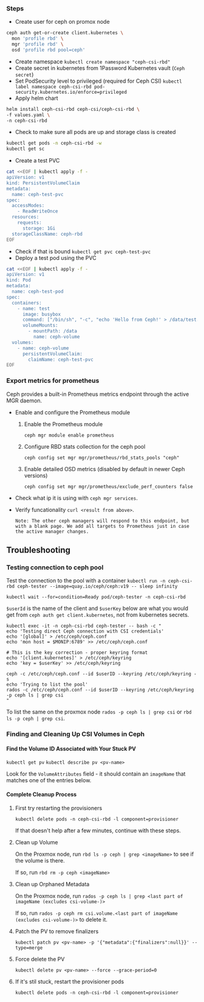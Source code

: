 ### Steps
- Create user for ceph on promox node

```bash
ceph auth get-or-create client.kubernetes \
  mon 'profile rbd' \
  mgr 'profile rbd' \
  osd 'profile rbd pool=ceph'
```

- Create namespace `kubectl create namespace "ceph-csi-rbd"`
- Create secret in kubernetes from 1Password Kubernetes vault (`Ceph secret`)
- Set PodSecurity level to privileged (required for Ceph CSI) `kubectl label namespace ceph-csi-rbd pod-security.kubernetes.io/enforce=privileged`
- Apply helm chart

```bash
helm install ceph-csi-rbd ceph-csi/ceph-csi-rbd \
-f values.yaml \
-n ceph-csi-rbd
```

- Check to make sure all pods are up and storage class is created

```bash
kubectl get pods -n ceph-csi-rbd -w
kubectl get sc
```

- Create a test PVC

```bash
cat <<EOF | kubectl apply -f -
apiVersion: v1
kind: PersistentVolumeClaim
metadata:
  name: ceph-test-pvc
spec:
  accessModes:
    - ReadWriteOnce
  resources:
    requests:
      storage: 1Gi
  storageClassName: ceph-rbd
EOF
```

- Check if that is bound `kubectl get pvc ceph-test-pvc`
- Deploy a test pod using the PVC

```bash
cat <<EOF | kubectl apply -f -
apiVersion: v1
kind: Pod
metadata:
  name: ceph-test-pod
spec:
  containers:
    - name: test
      image: busybox
      command: ["/bin/sh", "-c", "echo 'Hello from Ceph!' > /data/test.txt && sleep 3600"]
      volumeMounts:
        - mountPath: /data
          name: ceph-volume
  volumes:
    - name: ceph-volume
      persistentVolumeClaim:
        claimName: ceph-test-pvc
EOF
```

### Export metrics for prometheus

Ceph provides a built-in Prometheus metrics endpoint through the active MGR daemon.

- Enable and configure the Prometheus module
  1. Enable the Prometheus module

      `ceph mgr module enable prometheus`
  1. Configure RBD stats collection for the ceph pool
  
      `ceph config set mgr mgr/prometheus/rbd_stats_pools "ceph"`
  1. Enable detailed OSD metrics (disabled by default in newer Ceph versions)
  
      `ceph config set mgr mgr/prometheus/exclude_perf_counters false`
- Check what ip it is using with `ceph mgr services`.
- Verify funcationality `curl <result from above>`.

      Note: The other ceph managers will respond to this endpoint, but with a blank page. We add all targets to Prometheus just in case the active manager changes.

## Troubleshooting

### Testing connection to ceph pool

Test the connection to the pool with a container
`kubectl run -n ceph-csi-rbd ceph-tester --image=quay.io/ceph/ceph:v19 -- sleep infinity`

`kubectl wait --for=condition=Ready pod/ceph-tester -n ceph-csi-rbd`

`$userId` is the name of the client and `$userKey` below are what you would get from `ceph auth get client.kubernetes`, not from kubernetes secrets.

```
kubectl exec -it -n ceph-csi-rbd ceph-tester -- bash -c "
echo 'Testing direct Ceph connection with CSI credentials'
echo '[global]' > /etc/ceph/ceph.conf
echo 'mon host = $MONIP:6789' >> /etc/ceph/ceph.conf

# This is the key correction - proper keyring format
echo '[client.kubernetes]' > /etc/ceph/keyring
echo 'key = $userKey' >> /etc/ceph/keyring

ceph -c /etc/ceph/ceph.conf --id $userID --keyring /etc/ceph/keyring -s
echo 'Trying to list the pool'
rados -c /etc/ceph/ceph.conf --id $userID --keyring /etc/ceph/keyring -p ceph ls | grep csi
"
```

To list the same on the proxmox node `rados -p ceph ls | grep csi` or `rbd ls -p ceph | grep csi`.

### Finding and Cleaning Up CSI Volumes in Ceph

#### Find the Volume ID Associated with Your Stuck PV
`kubectl get pv`
`kubectl describe pv <pv-name>`

Look for the `VolumeAttributes` field - it should contain an `imageName` that matches one of the entries below.

#### Complete Cleanup Process
1. First try restarting the provisioners

    `kubectl delete pods -n ceph-csi-rbd -l component=provisioner`

    If that doesn't help after a few minutes, continue with these steps.    

1. Clean up Volume

    On the Proxmox node, run `rbd ls -p ceph | grep <imageName>` to see if the volume is there.

    If so, run `rbd rm -p ceph <imageName>`

1. Clean up Orphaned Metadata

    On the Proxmox node, run `rados -p ceph ls | grep <last part of imageName (excludes csi-volume-)>`

    If so, run `rados -p ceph rm csi.volume.<last part of imageName (excludes csi-volume-)>` to delete it.

1. Patch the PV to remove finalizers

    `kubectl patch pv <pv-name> -p '{"metadata":{"finalizers":null}}' --type=merge`

1. Force delete the PV

    `kubectl delete pv <pv-name> --force --grace-period=0`

1. If it's stil stuck, restart the provisioner pods

    `kubectl delete pods -n ceph-csi-rbd -l component=provisioner`